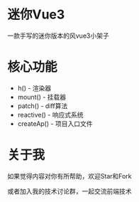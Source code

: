 # 迷你Vue3
一款手写的迷你版本的风vue3小架子

# 核心功能
- h() - 渲染器
- mount() - 挂载器
- patch() - diff算法
- reactive() - 响应式系统
- createAp() - 项目入口文件

# 关于我
如果觉得内容对你有所帮助，欢迎Star和Fork

或者加入我的技术讨论群，一起交流前端技术

